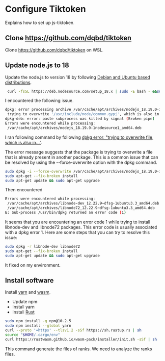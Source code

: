 # Configure Tiktoken

Explains how to set up js-tiktoken.

## Clone https://github.com/dqbd/tiktoken 

Clone https://github.com/dqbd/tiktoken on WSL. 

## Update node.js to 18

Update the node.js to version 18 by following [Debian and Ubuntu based distributions](https://github.com/nodesource/distributions?tab=readme-ov-file#debian-and-ubuntu-based-distributions).

```bash
 curl -fsSL https://deb.nodesource.com/setup_18.x | sudo -E bash - &&sudo apt-get install -y nodejs
``````

I encountered the following issue. 

```bash
dpkg: error processing archive /var/cache/apt/archives/nodejs_18.19.0-1nodesource1_amd64.deb (--unpack):
 trying to overwrite '/usr/include/node/common.gypi', which is also in package libnode-dev 12.22.9~dfsg-1ubuntu3
dpkg-deb: error: paste subprocess was killed by signal (Broken pipe)
Errors were encountered while processing:
 /var/cache/apt/archives/nodejs_18.19.0-1nodesource1_amd64.deb
```

I ran following command by following [dpkg error: "trying to overwrite file, which is also in..."](https://askubuntu.com/questions/176121/dpkg-error-trying-to-overwrite-file-which-is-also-in).

The error message suggests that the package is trying to overwrite a file that is already present in another package.  This is a common issue that can be resolved by using the --force-overwrite option with the dpkg command.

```bash
sudo dpkg -i --force-overwrite /var/cache/apt/archives/nodejs_18.19.0-1nodesource1_amd64.deb
sudo apt-get --fix-broken install
sudo apt-get update && sudo apt-get upgrade
```

Then encountered

```bash
Errors were encountered while processing:
 /var/cache/apt/archives/libnode-dev_12.22.9~dfsg-1ubuntu3.3_amd64.deb
 /var/cache/apt/archives/libnode72_12.22.9~dfsg-1ubuntu3.3_amd64.deb
E: Sub-process /usr/bin/dpkg returned an error code (1)
```

It seems that you are encountering an error code 1 while trying to install libnode-dev and libnode72 packages. This error code is usually associated with a dpkg error 1. Here are some steps that you can try to resolve this issue:

```bash
sudo dpkg -r libnode-dev libnode72
sudo apt-get --fix-broken install
sudo apt-get update && sudo apt-get upgrade
```
It fixed on my environment.

## Install software

Install [yarn](https://classic.yarnpkg.com/lang/en/docs/install/#windows-stable) and  [wasm](https://rustwasm.github.io/wasm-pack/installer/).

* Update npm
* Install yarn
* Install [Rust](https://rustup.rs/)

```bash
sudo npm install -g npm@10.2.5
sudo npm install --global yarn
curl --proto '=https' --tlsv1.2 -sSf https://sh.rustup.rs | sh
source "$HOME/.cargo/env"
curl https://rustwasm.github.io/wasm-pack/installer/init.sh -sSf | sh
```

This command generate the files of ranks. We need to analyze the ranks files.